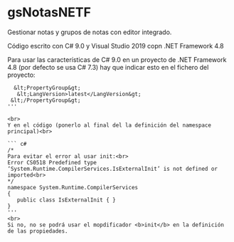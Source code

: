 # gsNotasNETF
 Gestionar notas y grupos de notas con editor integrado.
 
 Código escrito con C# 9.0 y Visual Studio 2019 copn .NET Framework 4.8
 
 Para usar las características de C# 9.0 en un proyecto de .NET Framework 4.8 (por defecto se usa C# 7.3)
 hay que indicar esto en el fichero del proyecto:<br>
 
 ```
   &lt;PropertyGroup&gt;
    &lt;LangVersion>latest</LangVersion&gt;
  &lt;/PropertyGroup&gt;
'''

<br>
Y en el código (ponerlo al final del la definición del namespace principal)<br>

``` c#
/* 
Para evitar el error al usar init:<br>
Error CS0518 Predefined type ‘System.Runtime.CompilerServices.IsExternalInit’ is not defined or imported<br>
*/
namespace System.Runtime.CompilerServices
{
    public class IsExternalInit { }
}
'''
<br>
Si no, no se podrá usar el mopdificador <b>init</b> en la definición de las propiedades.
